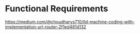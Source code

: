 # Functional Requirements
  https://medium.com/@choudharys710/lld-machine-coding-with-implementation-url-router-2f1ed481d132